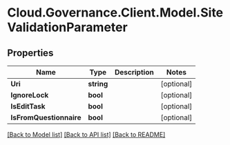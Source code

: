 # Cloud.Governance.Client.Model.SiteValidationParameter
## Properties

Name | Type | Description | Notes
------------ | ------------- | ------------- | -------------
**Uri** | **string** |  | [optional] 
**IgnoreLock** | **bool** |  | [optional] 
**IsEditTask** | **bool** |  | [optional] 
**IsFromQuestionnaire** | **bool** |  | [optional] 

[[Back to Model list]](../README.md#documentation-for-models) [[Back to API list]](../README.md#documentation-for-api-endpoints) [[Back to README]](../README.md)

